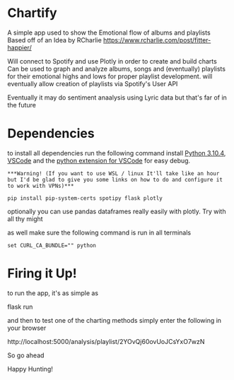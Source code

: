 
# Chartify
A simple app used to show the Emotional flow of albums and playlists
Based off of an Idea by RCharlie <https://www.rcharlie.com/post/fitter-happier/>

Will connect to Spotify and use Plotly in order to create and build charts
Can be used to graph and analyze albums, songs and (eventually) playlists 
for their emotional highs and lows for proper playlist development.
will eventually allow creation of playlists via Spotify's User API

Eventually it may do sentiment anaalysis using Lyric data but that's far of in the future

# Dependencies

to install all dependencies run the following command
install [Python 3.10.4][1], [VSCode][2] and the [python extension for VSCode][3] for easy debug.

[1]: <https://www.python.org/downloads/release/python-3104/> "python.org"
[2]: <https://code.visualstudio.com/Download> "or VSCodium if you're an open source fanatic"
[3]: <https://marketplace.visualstudio.com/items?itemName=ms-python.python> "I mean this one is in the marketplace but why not have it as a link"

`***Warning! (If you want to use WSL / linux It'll take like an hour but I'd be glad to give you some links on how to do and configure it to work with VPNs)***`

    pip install pip-system-certs spotipy flask plotly 

optionally you can use pandas dataframes really easily with plotly. Try with all thy might

as well make sure the following command is run in all terminals 

    set CURL_CA_BUNDLE="" python

#  Firing it Up!

to run the app, it's as simple as

flask run

and then to test one of the charting methods simply enter the following in your browser

http://localhost:5000/analysis/playlist/2YOvQj60ovUoJCsYxO7wzN



So go ahead

Happy Hunting!